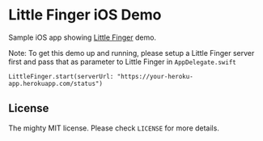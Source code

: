 # Little Finger iOS Demo

Sample iOS app showing [Little Finger](http://avi.im/little-finger/) demo.

Note: To get this demo up and running, please setup a Little Finger server first and pass that as parameter to Little Finger in `AppDelegate.swift`

    LittleFinger.start(serverUrl: "https://your-heroku-app.herokuapp.com/status")

## License

The mighty MIT license. Please check `LICENSE` for more details.
